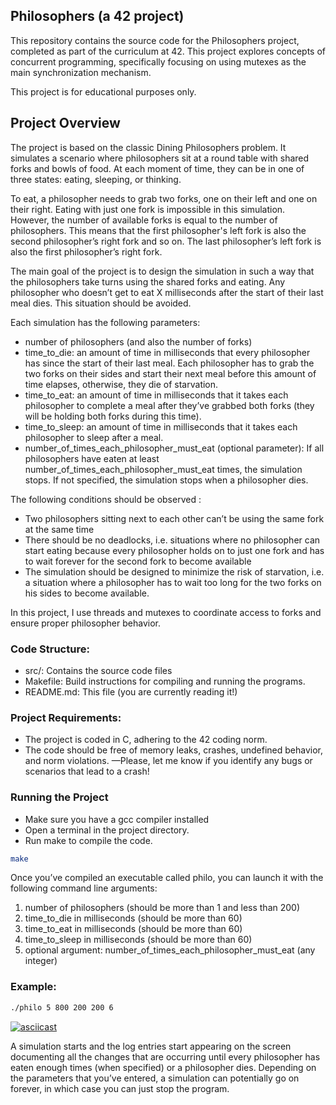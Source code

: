 ## Philosophers (a 42 project)

This repository contains the source code for the Philosophers project, completed as part of the curriculum at 42. This project explores concepts of concurrent programming, specifically focusing on using mutexes as the main synchronization mechanism.

This project is for educational purposes only.

## Project Overview

The project is based on the classic Dining Philosophers problem. It simulates a scenario where philosophers sit at a round table with shared forks and bowls of food. At each moment of time, they can be in one of three states: eating, sleeping, or thinking. 

To eat, a philosopher needs to grab two forks, one on their left and one on their right. Eating with just one fork is impossible in this simulation. However, the number of available forks is equal to the number of philosophers. This means that the first philosopher's left fork is also the second philosopher’s right fork and so on. The last philosopher’s left fork is also the first philosopher’s right fork. 

The main goal of the project is to design the simulation in such a way that the philosophers take turns using the shared forks and eating. Any philosopher who doesn’t get to eat X milliseconds after the start of their last meal dies. This situation should be avoided. 

Each simulation has the following parameters: 

* number of philosophers (and also the number of forks)
* time_to_die: an amount of time in milliseconds that every philosopher has since the start of their last meal. Each philosopher has to grab the two forks on their sides and start their next meal before this amount of time elapses, otherwise, they die of starvation.
* time_to_eat: an amount of time in milliseconds that it takes each philosopher to complete a meal after they’ve grabbed both forks (they will be holding both forks during this time).
* time_to_sleep: an amount of time in milliseconds that it takes each philosopher to sleep after a meal. 
* number_of_times_each_philosopher_must_eat (optional parameter): If all philosophers have eaten at least number_of_times_each_philosopher_must_eat times, the simulation stops. If not specified, the simulation stops when a philosopher dies. 

The following conditions should be observed :

* Two philosophers sitting next to each other can’t be using the same fork at the same time
* There should be no deadlocks, i.e. situations where no philosopher can start eating because every philosopher holds on to just one fork and has to wait forever for the second fork to become available
* The simulation should be designed to minimize the risk of starvation, i.e. a situation where a philosopher has to wait too long for the two forks on his sides to become available. 

In this project, I use threads and mutexes to coordinate access to forks and ensure proper philosopher behavior.


### Code Structure:

* src/: Contains the source code files 
* Makefile: Build instructions for compiling and running the programs.
* README.md: This file (you are currently reading it!)


### Project Requirements:

* The project is coded in C, adhering to the 42 coding norm.
* The code should be free of memory leaks, crashes, undefined behavior, and norm violations. —Please, let me know if you identify any bugs or scenarios that lead to a crash!


### Running the Project

* Make sure you have a gcc compiler installed 
* Open a terminal in the project directory.
* Run make to compile the code.

```bash
make
```

Once you’ve compiled an executable called philo, you can launch it with the following command line arguments: 

1. number of philosophers (should be more than 1 and less than 200)
2. time_to_die in milliseconds (should be more than 60)
3. time_to_eat in milliseconds (should be more than 60)
4. time_to_sleep in milliseconds (should be more than 60)
5. optional argument: number_of_times_each_philosopher_must_eat (any integer)

### Example: 

```bash
./philo 5 800 200 200 6 
```

[![asciicast](https://asciinema.org/a/eMugvkuex75wMUrcAWJnEm5H7.svg)](https://asciinema.org/a/eMugvkuex75wMUrcAWJnEm5H7)

A simulation starts and the log entries start appearing on the screen documenting all the changes that are occurring until every philosopher has eaten enough times (when specified) or a philosopher dies. Depending on the parameters that you’ve entered, a simulation can potentially go on forever, in which case you can just stop the program. 







